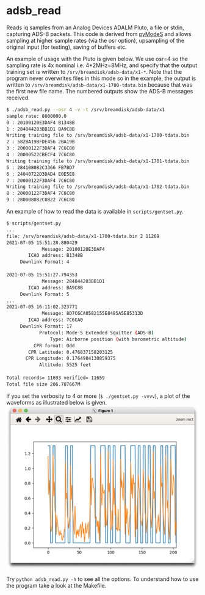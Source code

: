 # adsb_read

Reads iq samples from an Analog Devices ADALM Pluto, a file or stdin, capturing ADS-B packets. This code is derived
from [pyModeS](https://pypi.org/project/pyModeS/) and allows sampling
at higher sample rates (via the osr option), upsampling of the original
input (for testing), saving of buffers etc.

An example of usage with the Pluto is given below. We use osr=4 so the sampling rate is 4x nominal i.e. 4*2MHz=8MHz, and specify that the output training set is written to ```/srv/breamdisk/adsb-data/x1-*```. Note that the program never overwrites files in this mode so in the example, the output is written to ```/srv/breamdisk/adsb-data/x1-1700-tdata.bin``` because that was the first new file name. The numbered outputs show the ADS-B messages received.

``` bash
$ ./adsb_read.py --osr 4 -v -t /srv/breamdisk/adsb-data/x1
sample rate: 8000000.0
0 : 20100120E3DAF4 B1348B
1 : 284844283BB1D1 BA9C8B
Writing training file to /srv/breamdisk/adsb-data/x1-1700-tdata.bin
2 : 582BA19BFDE456 2BA19B
3 : 20000122F3DAF4 7C6C80
4 : 20000522CBECF4 7C6C80
Writing training file to /srv/breamdisk/adsb-data/x1-1701-tdata.bin
5 : 284108082C3366 FB7BD7
6 : 24040722D3DAD4 E0E5E8
7 : 20000122F3DAF4 7C6C80
Writing training file to /srv/breamdisk/adsb-data/x1-1702-tdata.bin
8 : 20000122F3DAF4 7C6C80
9 : 280008082C0822 7C6C80
```

An example of how to read the data is available in ```scripts/gentset.py```.

```bash
$ scripts/gentset.py
...
file: /srv/breamdisk/adsb-data/x1-1700-tdata.bin 2 11269
2021-07-05 15:51:20.880429
             Message: 20100120E3DAF4 
        ICAO address: B1348B 
     Downlink Format: 4 

2021-07-05 15:51:27.794353
             Message: 284844283BB1D1 
        ICAO address: BA9C8B 
     Downlink Format: 5 
...
2021-07-05 16:11:02.323771
             Message: 8D7C6CA0582155E8485A5E85313D 
        ICAO address: 7C6CA0 
     Downlink Format: 17 
            Protocol: Mode-S Extended Squitter (ADS-B) 
                Type: Airborne position (with barometric altitude) 
          CPR format: Odd 
        CPR Latitude: 0.476837158203125 
       CPR Longitude: 0.1764984130859375 
            Altitude: 5525 feet

Total records= 11693 verified= 11659
Total file size 206.787667M
```

If you set the verbosity to 4 or more (```$ ./gentset.py -vvvv```), a plot of the waveforms as illustrated below is given.
![match_plot](match_plot.png)

Try ```python adsb_read.py -h``` to see all the options.
To understand how to use the program take a look at the Makefile. 

